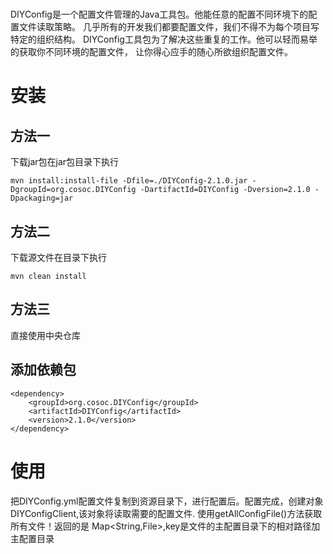 # 
DIYConfig是一个配置文件管理的Java工具包。他能任意的配置不同环境下的配置文件读取策略。
几乎所有的开发我们都要配置文件，我们不得不为每个项目写特定的组织结构。
DIYConfig工具包为了解决这些重复的工作。他可以轻而易举的获取你不同环境的配置文件，
让你得心应手的随心所欲组织配置文件。
# 安装
## 方法一
下载jar包在jar包目录下执行
```
mvn install:install-file -Dfile=./DIYConfig-2.1.0.jar -DgroupId=org.cosoc.DIYConfig -DartifactId=DIYConfig -Dversion=2.1.0 -Dpackaging=jar
```
## 方法二
下载源文件在目录下执行
```
mvn clean install
```
## 方法三
直接使用中央仓库

## 添加依赖包
```
<dependency>
	<groupId>org.cosoc.DIYConfig</groupId>
	<artifactId>DIYConfig</artifactId>
	<version>2.1.0</version>
</dependency>
```
# 使用
把DIYConfig.yml配置文件复制到资源目录下，进行配置后。配置完成，创建对象 DIYConfigClient,该对象将读取需要的配置文件.
使用getAllConfigFile()方法获取所有文件！返回的是 Map<String,File>,key是文件的主配置目录下的相对路径加主配置目录
